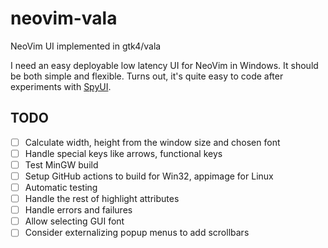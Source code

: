# neovim-vala
NeoVim UI implemented in gtk4/vala

I need an easy deployable low latency UI for NeoVim in Windows. It should be both simple and flexible.
Turns out, it's quite easy to code after experiments with [SpyUI](https://github.com/sakhnik/nvim-gdb/blob/07aa4b435a832b122154a157ab6892ac4efb81fb/test/spy_ui.py).

## TODO

- [ ] Calculate width, height from the window size and chosen font
- [ ] Handle special keys like arrows, functional keys
- [ ] Test MinGW build
- [ ] Setup GitHub actions to build for Win32, appimage for Linux
- [ ] Automatic testing
- [ ] Handle the rest of highlight attributes
- [ ] Handle errors and failures
- [ ] Allow selecting GUI font
- [ ] Consider externalizing popup menus to add scrollbars
